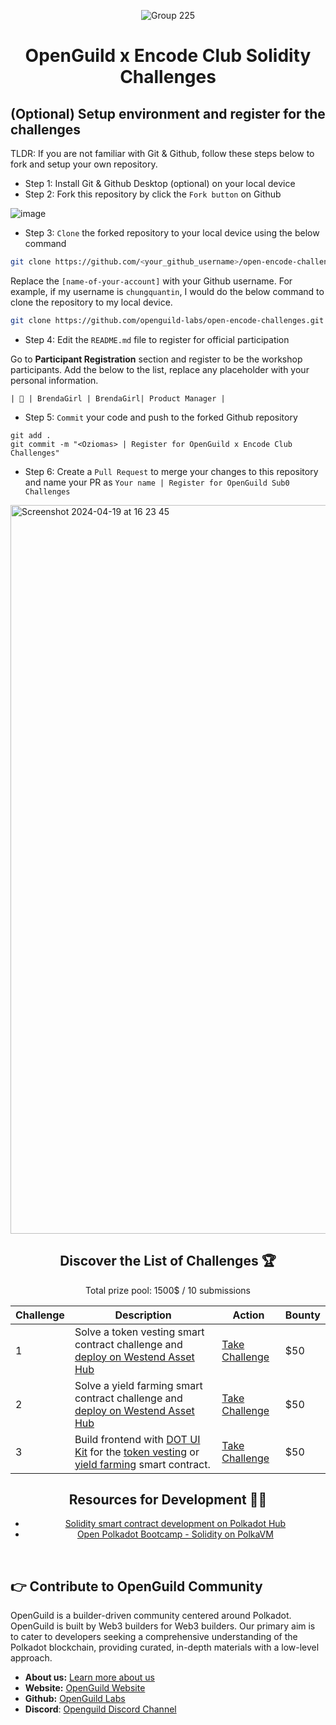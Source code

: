 <div align="center">

![Group 225](https://github.com/user-attachments/assets/e8b0cc06-1adb-417a-be5c-44542fe92269)

# OpenGuild x Encode Club Solidity Challenges

</div>

## (Optional) Setup environment and register for the challenges

TLDR: If you are not familiar with Git & Github, follow these steps below to fork and setup your own repository.

- Step 1: Install Git & Github Desktop (optional) on your local device
- Step 2: Fork this repository by click the `Fork button` on Github

![image](https://github.com/openguild-labs/open-hack-rust-starter/assets/56880684/7fa2f01a-b523-4208-92db-d8af7a274d98)

- Step 3: `Clone` the forked repository to your local device using the below command

```sh
git clone https://github.com/<your_github_username>/open-encode-challenges.git
```

Replace the `[name-of-your-account]` with your Github username. For example, if my username is `chungquantin`, I would do the below command to clone the repository to my local device.

```sh
git clone https://github.com/openguild-labs/open-encode-challenges.git
```

- Step 4: Edit the `README.md` file to register for official participation

Go to **Participant Registration** section and register to be the workshop participants. Add the below to the list, replace any placeholder with your personal information.

```
| 🦄 | BrendaGirl | BrendaGirl| Product Manager |
```

- Step 5: `Commit` your code and push to the forked Github repository

```
git add .
git commit -m "<Oziomas> | Register for OpenGuild x Encode Club Challenges"
```

- Step 6: Create a `Pull Request` to merge your changes to this repository and name your PR as `Your name | Register for OpenGuild Sub0 Challenges`

<img width="1166" alt="Screenshot 2024-04-19 at 16 23 45" src="https://github.com/openguild-labs/open-hack-rust-starter/assets/56880684/7554ca7d-da68-4a23-893a-4f2c11a78d37">

<br/>

<div align="center">

## Discover the List of Challenges 🏆

Total prize pool: 1500$ / 10 submissions

| Challenge | Description                                                                                                                                                                                                      | Action                                               | Bounty |
| --------- | ---------------------------------------------------------------------------------------------------------------------------------------------------------------------------------------------------------------- | ---------------------------------------------------- | ------ |
| 1         | Solve a token vesting smart contract challenge and [deploy on Westend Asset Hub](https://contracts.polkadot.io/deploy-your-first-contract)                                                                       | [Take Challenge](./challenge-1-vesting/README.md)    | $50    |
| 2         | Solve a yield farming smart contract challenge and [deploy on Westend Asset Hub](https://contracts.polkadot.io/deploy-your-first-contract)                                                                       | [Take Challenge](./challenge-2-yield-farm/README.md) | $50    |
| 3         | Build frontend with [DOT UI Kit](https://github.com/openguild-labs/dotui.git) for the [token vesting](./challenge-2-yield-farm/README.md) or [yield farming](./challenge-2-yield-farm/README.md) smart contract. | [Take Challenge](./challenge-3-frontend/README.md)   | $50    |

## Resources for Development 🧑‍💻

- [Solidity smart contract development on Polkadot Hub](https://contracts.polkadot.io/tutorial/)
- [Open Polkadot Bootcamp - Solidity on PolkaVM](https://www.youtube.com/watch?v=EFTMgkqZDNE&list=PLnhzaKpksqOK6H4_iG4oSMXhNNS0gvpdi)

</div>

<br/>

## 👉 Contribute to OpenGuild Community

OpenGuild is a builder-driven community centered around Polkadot. OpenGuild is built by Web3 builders for Web3 builders. Our primary aim is to cater to developers seeking a comprehensive understanding of the Polkadot blockchain, providing curated, in-depth materials with a low-level approach.

- **About us:** [Learn more about us](https://openguild.wtf/about)
- **Website:** [OpenGuild Website](https://openguild.wtf/)
- **Github:** [OpenGuild Labs](https://github.com/openguild-labs)
- **Discord**: [Openguild Discord Channel](https://discord.gg/bcjMzxqtD7)
